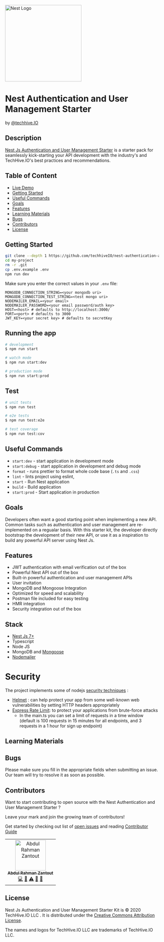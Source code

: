<p align="left">
  <a href="https://techhive.io/" target="blank"><img src="https://www.techhive.io/static/brand/logo-masterclass.svg" width="250" alt="Nest Logo" /></a>
</p>


# Nest Authentication and User Management Starter

by [@techhive.IO](https://www.techhive.io/)

## Description

[Nest Js Authentication and User Management Starter](https://github.com/techhiveIO/nest-authentication-and-user-management-starter)
is a starter pack for seamlessly kick-starting your API development with the industry's
and TechHive.IO's best practices and recommendations.

## Table of Content

- [Live Demo](https://techhive.io)
- [Getting Started](#setting-started)
- [Useful Commands](#useful-commands)
- [Goals](#goals)
- [Features](#features)
- [Learning Materials](#learning-materials)
- [Bugs](#bugs)
- [Contributors](#contributors)
- [License](#license)

## Getting Started

```bash
git clone --depth 1 https://github.com/techhiveIO/nest-authentication-and-user-management-starter
cd my-project
rm -r .git
cp .env.example .env
npm run dev
```

Make sure you enter the correct values in your `.env` file:

```
MONGODB_CONNECTION_STRING=<your mongodb uri>
MONGODB_CONNECTION_TEST_STRING=<test mongo uri>
NODEMAILER_EMAIL=<your email>
NODEMAILER_PASSWORD=<your email password/auth key>
HOST=<host> # defaults to http://localhost:3000/
PORT=<port> # defaults to 3000
JWT_KEY=<your secret key> # defaults to secretKey

```

## Running the app

```bash
# development
$ npm run start

# watch mode
$ npm run start:dev

# production mode
$ npm run start:prod
```

## Test

```bash
# unit tests
$ npm run test

# e2e tests
$ npm run test:e2e

# test coverage
$ npm run test:cov
```

## Useful Commands

- `start:dev` - start application in development mode
- `start:debug` - start application in development and debug mode
- `format` - runs prettier to format whole code base (`.ts` and `.css`)
- `lint` - lints project using eslint,
- `start` - Run Nest application
- `build` - Build application
- `start:prod` - Start application in production

## Goals

Developers often want a good starting point when implementing a new API.
Common tasks such as authentication and user management are re-implemented on a regualar
basis.
With this starter kit, the developer directly bootstrap the development of their new API,
or use it as a inspiration to build any powerful API server using Nest Js.

## Features

- JWT authentication with email verification out of the box
- Powerful Nest API out of the box
- Built-in powerful authentication and user management APIs
- User invitation
- MongoDB and Mongoose Integration
- Optimized for speed and scalability
- Postman file included for easy testing
- HMR integration
- Security integration out of the box

## Stack

- [Nest Js 7+](https://www.nestjs.com)
- Typescript
- Node JS
- MongoDB and [Mongoose](https://mongoosejs.com/)
- [Nodemailer](https://nodemailer.com/about/)

# Security
The project implements some of nodejs [security techniques](https://docs.nestjs.com/techniques/security) :
- [Helmet](https://github.com/helmetjs/helmet) : can help protect your app from some well-known web vulnerabilities by setting HTTP headers appropriately
- [Express Rate Limit](https://github.com/nfriedly/express-rate-limit): to protect your applications from brute-force attacks
  - In the main.ts you can set a limit of requests in a time window (default is 100 requests in 15 minutes for all endpoints, and 3 requests in a 1 hour for sign up endpoint)
  
## Learning Materials

## Bugs

Please make sure you fill in the appropriate fields when submitting an issue. Our team will
try to resolve it as soon as possible.

## Contributors

Want to start contributing to open source with the Nest Authentication and User Management Starter ?

Leave your mark and join the growing team of contributors!

Get started by checking out list of [open issues](https://github.com/techhiveIO/nest-authentication-and-user-management-starter/issues)
and reading [Contributor Guide](https://github.com/techhiveIO/nest-authentication-and-user-management-starter/blob/master/CONTRIBUTING.md)

<!-- ALL-CONTRIBUTORS-LIST:START - Do not remove or modify this section -->
<!-- prettier-ignore-start -->
<!-- markdownlint-disable -->
<table>
  <tr>
    <td align="center"><a href="https://github.com/abedzantout"><img src="https://avatars3.githubusercontent.com/u/4046627?v=4" width="100px;" alt="Abdul Rahman Zantout"/><br /><sub><b>Abdul Rahman Zantout</b></sub></a><br /><a href="https://github.com/tomastrajan/angular-ngrx-material-starter/commits?author=abedzantout" title="Code">💻</a> <a href="https://github.com/tomastrajan/angular-ngrx-material-starter/commits?author=abedzantout" title="Documentation">📖</a> <a href="https://github.com/tomastrajan/angular-ngrx-material-starter/commits?author=abedzantout" title="Tests">⚠️</a> <a href="#design-abedzantout" title="Design">🎨</a> <a href="#blog-abedzantout" title="Blogposts">📝</a></td>
  </tr>
</table>

<!-- markdownlint-enable -->
<!-- prettier-ignore-end -->

<!-- ALL-CONTRIBUTORS-LIST:END -->

## License

Nest Js Authentication and User Management Starter Kit is © 2020 TechHive.IO LLC . It is distributed under the [Creative Commons
Attribution License](http://creativecommons.org/licenses/by/4.0/).

The names and logos for TechHive.IO LLC are trademarks of TechHive.IO LLC.
